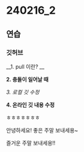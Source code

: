 # 240216_2
## 연습
### 깃허브

__1. pull 이란? __

__2. 충돌이 일어날 때__

_3. 로컬 깃 수정_

__4. 온라인 깃 내용 수정__

ㅎㅎㅎㅎㅎㅎㅎ

안녕하세요! 좋은 주말 보내세용~

즐거운 주말 보내세용!!